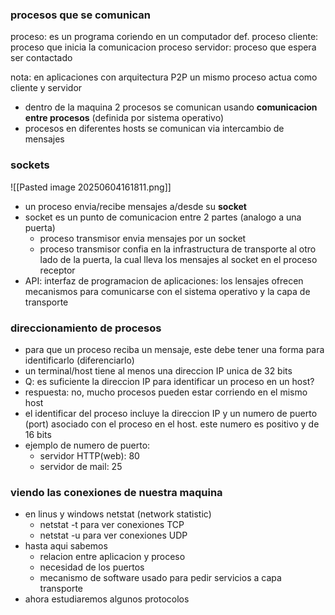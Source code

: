 
### procesos que se comunican
proceso: es un programa coriendo en un computador
def.
	proceso cliente: proceso que inicia la comunicacion
	proceso servidor: proceso que espera ser contactado

nota: en aplicaciones con arquitectura P2P un mismo proceso actua como cliente y servidor

- dentro de la maquina 2 procesos se comunican usando **comunicacion entre procesos** (definida por sistema operativo)
- procesos en diferentes hosts se comunican via intercambio de mensajes

### sockets
![[Pasted image 20250604161811.png]]
- un proceso envia/recibe mensajes a/desde su **socket**
- socket es un punto de comunicacion entre 2 partes (analogo a una puerta)
	- proceso transmisor envia mensajes por un socket
	- proceso transmisor confia en la infrastructura de transporte al otro lado de la puerta, la cual lleva los mensajes al socket en el proceso receptor
- API: interfaz de programacion de aplicaciones: los lensajes ofrecen mecanismos para comunicarse con el sistema operativo y la capa de transporte


### direccionamiento de procesos
- para que un proceso reciba un mensaje, este debe tener una forma para identificarlo (diferenciarlo)
- un terminal/host tiene al menos una direccion IP unica de 32 bits
- Q: es suficiente la direccion IP para identificar un proceso en un host?
- respuesta: no, mucho procesos pueden estar corriendo en el mismo host
- el identificar del proceso incluye la direccion IP y un numero de puerto (port) asociado con el proceso en el host. este numero es positivo y de 16 bits
- ejemplo de numero de puerto: 
	- servidor HTTP(web): 80
	- servidor de mail: 25

### viendo las conexiones de nuestra maquina
- en linus y windows netstat (network statistic)
	- netstat -t para ver conexiones TCP
	- netstat -u para ver conexiones UDP
- hasta aqui sabemos
	- relacion entre aplicacion y proceso
	- necesidad de los puertos
	- mecanismo de software usado para pedir servicios a capa transporte
- ahora estudiaremos algunos protocolos

